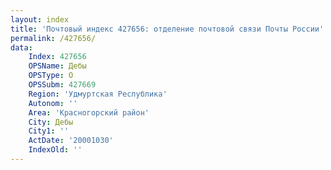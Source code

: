 ```yaml
---
layout: index
title: 'Почтовый индекс 427656: отделение почтовой связи Почты России'
permalink: /427656/
data:
    Index: 427656
    OPSName: Дебы
    OPSType: О
    OPSSubm: 427669
    Region: 'Удмуртская Республика'
    Autonom: ''
    Area: 'Красногорский район'
    City: Дебы
    City1: ''
    ActDate: '20001030'
    IndexOld: ''
---
```

